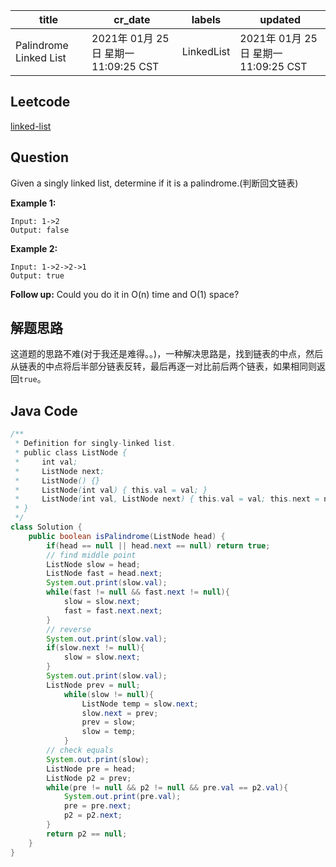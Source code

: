 

| title                  | cr_date                              | labels     | updated                              |
| ---------------------- | ------------------------------------ | ---------- | ------------------------------------ |
| Palindrome Linked List | 2021年 01月 25日 星期一 11:09:25 CST | LinkedList | 2021年 01月 25日 星期一 11:09:25 CST |

## Leetcode

[linked-list](https://leetcode.com/explore/learn/card/linked-list/219/classic-problems/1209/)  

## Question

Given a singly linked list, determine if it is a palindrome.(判断回文链表)

**Example 1:**

```
Input: 1->2
Output: false
```

**Example 2:**

```
Input: 1->2->2->1
Output: true
```

**Follow up:**
Could you do it in O(n) time and O(1) space?



## 解题思路

这道题的思路不难(对于我还是难得。。)，一种解决思路是，找到链表的中点，然后从链表的中点将后半部分链表反转，最后再逐一对比前后两个链表，如果相同则返回`true`。


## Java Code

```java
/**
 * Definition for singly-linked list.
 * public class ListNode {
 *     int val;
 *     ListNode next;
 *     ListNode() {}
 *     ListNode(int val) { this.val = val; }
 *     ListNode(int val, ListNode next) { this.val = val; this.next = next; }
 * }
 */
class Solution {
    public boolean isPalindrome(ListNode head) {
        if(head == null || head.next == null) return true;
        // find middle point
        ListNode slow = head;
        ListNode fast = head.next;
        System.out.print(slow.val);
        while(fast != null && fast.next != null){
            slow = slow.next;
            fast = fast.next.next;
        }
        // reverse
        System.out.print(slow.val);
        if(slow.next != null){
            slow = slow.next;
        }
        System.out.print(slow.val);
        ListNode prev = null;
            while(slow != null){
                ListNode temp = slow.next;
                slow.next = prev;
                prev = slow;
                slow = temp;
            }
        // check equals
        System.out.print(slow);
        ListNode pre = head;
        ListNode p2 = prev;
        while(pre != null && p2 != null && pre.val == p2.val){
            System.out.print(pre.val);
            pre = pre.next;
            p2 = p2.next;
        }
        return p2 == null;
    }
}
```



